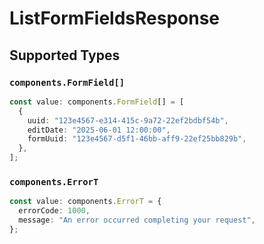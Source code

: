 # ListFormFieldsResponse


## Supported Types

### `components.FormField[]`

```typescript
const value: components.FormField[] = [
  {
    uuid: "123e4567-e314-415c-9a72-22ef2bdbf54b",
    editDate: "2025-06-01 12:00:00",
    formUuid: "123e4567-d5f1-46bb-aff9-22ef25bb829b",
  },
];
```

### `components.ErrorT`

```typescript
const value: components.ErrorT = {
  errorCode: 1000,
  message: "An error occurred completing your request",
};
```

